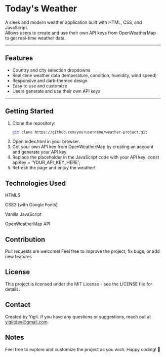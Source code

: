 # Today's Weather

A sleek and modern weather application built with HTML, CSS, and JavaScript.  
Allows users to create and use their own API keys from OpenWeatherMap to get real-time weather data.

---

## Features

- Country and city selection dropdowns  
- Real-time weather data (temperature, condition, humidity, wind speed)  
- Responsive and dark-themed design  
- Easy to use and customize  
- Users generate and use their own API keys  

---

## Getting Started

1. Clone the repository:  
   ```bash
   git clone https://github.com/yourusername/weather-project.git
2. Open index.html in your browser.
3. Get your own API key from OpenWeatherMap by creating an account and generate your API key.
4. Replace the placeholder in the JavaScript code with your API key.
const apiKey = 'YOUR_API_KEY_HERE';
5. Refresh the page and enjoy the weather!

## Technologies Used
HTML5

CSS3 (with Google Fonts)

Vanilla JavaScript

OpenWeatherMap API

## Contribution
Pull requests are welcome! Feel free to improve the project, fix bugs, or add new features

## License
This project is licensed under the MIT License - see the LICENSE file for details.

## Contact
Created by Yigit.
If you have any questions or suggestions, reach out at yigiitdev@gmail.com.

## Notes
Feel free to explore and customize the project as you wish. Happy coding! 🚀
